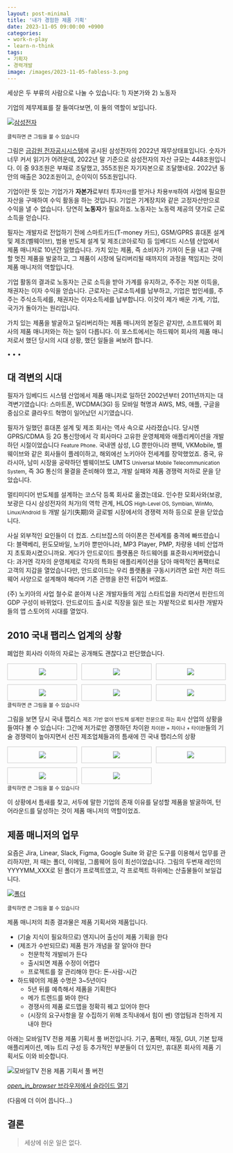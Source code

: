 ```yaml
---
layout: post-minimal
title: '내가 경험한 제품 기획'
date: 2023-11-05 09:00:00 +0900
categories:
- work-n-play
- learn-n-think
tags:
- 기획자
- 경력개발
image: /images/2023-11-05-fabless-3.png
---
```


세상은 두 부류의 사람으로 나눌 수 있습니다: 1) 자본가와 2) 노동자

기업의 제무제표를 잘 들여다보면, 이 둘의 역할이 보입니다. 

[![삼성전자](/images/2023-11-05-samsung.png)](/images/2023-11-05-samsung.png)
<div class="text-center"><small>클릭하면 큰 그림을 볼 수 있습니다</small></div>

그림은 [금감원 전자공시시스템](//dart.fss.or.kr)에 공시된 삼성전자의 2022년 재무상태표입니다. 숫자가 너무 커서 읽기가 어려운데, 2022년 말 기준으로 삼성전자의 자산 규모는 448조원입니다. 이 중 93조원은 부채로 조달했고, 355조원은 자기자본으로 조달했네요. 2022년 동안의 매출은 302조원이고, 순이익이 55조원입니다.

기업이란 뜻 있는 기업가가 **자본가**로부터 투자<small class="text-muted">자산</small>를 받거나 차용<small class="text-muted">부채</small>하여 사업에 필요한 자산을 구매하여 수익 활동을 하는 것입니다. 기업은 기계장치와 같은 고정자산만으로 수익을 낼 수 없습니다. 당연히 **노동자**가 필요하죠. 노동자는 노동력 제공의 댓가로 근로 소득을 얻습니다.

필자는 개발자로 전업하기 전에 스마트카드(T-money 카드), GSM/GPRS 휴대폰 설계 및 제조(벨웨이브), 범용 반도체 설계 및 제조(코아로직) 등 임베디드 시스템 산업에서 제품 매니저로 10년간 일했습니다. 가치 있는 제품, 즉 소비자가 기꺼이 돈을 내고 구매할 멋진 제품을 발굴하고, 그 제품이 시장에 딜리버리될 때까지의 과정을 책임지는 것이 제품 매니저의 역할입니다. 

기업 활동의 결과로 노동자는 근로 소득을 받아 가계를 유지하고, 주주는 자본 이득을, 채권자는 이자 수익을 얻습니다. 근로자는 근로소득세를 납부하고, 기업은 법인세를, 주주는 주식소득세를, 채권자는 이자소득세를 납부합니다. 이것이 제가 배운 가계, 기업, 국가가 돌아가는 원리입니다.

가치 있는 제품을 발굴하고 딜리버리하는 제품 매니저의 본질은 같지만, 소프트웨어 회사의 제품 매니저와는 하는 일이 다릅니다. 이 포스트에서는 하드웨어 회사의 제품 매니저로서 했던 당시의 시대 상황, 했던 일들을 써보려 합니다.

<!--more-->
<div class="spacer">• • •</div>

## 대 격변의 시대

필자가 임베디드 시스템 산업에서 제품 매니저로 일하던 2002년부터 2011년까지는 대 격변기였습니다: 스마트폰, WCDMA(3G) 등 모바일 혁명과 AWS, MS, 애플, 구글을 중심으로 클라우드 혁명이 일어났던 시기였습니다. 

필자가 일했던 휴대폰 설계 및 제조 회사는 역사 속으로 사라졌습니다. 당시엔 GPRS/CDMA 등 2G 통신망에서 각 회사마다 고유한 운영체제와 애플리케이션을 개발하던 시절이었습니다 <small class="text-muted">Feature Phone</small>. 국내엔 삼성, LG 뿐만아니라 팬텍, VKMobile, 벨웨이브와 같은 회사들이 플레이하고, 해외에선 노키아아 전세계를 장악했었죠. 중국, 유라시아, 남미 시장을 공략하던 벨웨이브도 UMTS <small class="text-muted">Universal Mobile Telecommunication System</small>, 즉 3G 통신의 물결을 준비해야 했고, 개발 실패와 제품 경쟁력 저하로 문을 닫았습니다.

멀티미디어 반도체를 설계하는 코스닥 등록 회사로 옮겼는데요. 인수한 모회사와(보광, 보광은 다시 삼성전자의 처가)의 역학 관계, HLOS <small class="text-muted">High-Level OS, Symbian, WinMo, Linux/Android 등</small> 개발 실기(失期)와 글로벌 시장에서의 경쟁력 저하 등으로 문을 닫았습니다. 

사실 외부적인 요인들이 더 컸죠. 스티브잡스의 아이폰은 전세계를 충격에 빠뜨렸습니다: 블랙베리, 윈도모바일, 노키아 뿐만아니라, MP3 Player, PMP, 차량용 네비 산업까지 초토화시켰으니까요. 게다가 안드로이드 플랫폼은 하드웨어를 표준화시켜버렸습니다: 과거엔 각자의 운영체제로 각자의 특화된 애플리케이션을 담아 매력적인 폼팩터로 고객의 지갑을 열었습니다만, 안드로이드는 우리 플랫폼을 구동시키려면 요런 저런 하드웨어 사양으로 설계해야 해라며 기존 관행을 완전 뒤집어 버렸죠.

(주) 노키아의 사업 철수로 쏟아져 나온 개발자들의 게임 스타트업을 차리면서 핀란드의 GDP 구성이 바뀌었다. 안드로이드 출시로 직장을 잃은 또는 자발적으로 퇴사한 개발자들의 앱 스토어의 시대를 열었다. 

## 2010 국내 팹리스 업계의 상황

폐업한 회사라 이하의 자료는 공개해도 괜찮다고 판단했습니다. 

<div class="grid-container">
    <div class="grid-item">
        <img src="/images/2023-11-05-fabless-1.png"/>
    </div>
    <div class="grid-item">
        <img src="/images/2023-11-05-fabless-2.png"/>
    </div>
    <div class="grid-item">
        <img src="/images/2023-11-05-fabless-3.png"/>
    </div>
    <div class="grid-item">
        <img src="/images/2023-11-05-fabless-4.png"/>
    </div>
    <div class="grid-item">
        <img src="/images/2023-11-05-fabless-5.png"/>
    </div>
    <div class="grid-item">
        <img src="/images/2023-11-05-fabless-6.png"/>
    </div>
</div>
<div class="text-center"><small>클릭하면 큰 그림을 볼 수 있습니다</small></div>

그림을 보면 당시 국내 팹리스 <small class="text-muted">제조 기반 없이 반도체 설계만 전문으로 하는 회사</small> 산업의 상황을 들여다 볼 수 있습니다: 그간에 저가로만 경쟁하던 차이완 <small class="text-muted">차이완 = 차이나 + 타이완</small>들의 기술 경쟁력이 높아지면서 선진 제조업체들과의 틈새에 낀 국내 팹리스의 상황

<div class="grid-container">
    <div class="grid-item">
        <img src="/images/2023-11-05-corelogic-1.png"/>
    </div>
    <div class="grid-item">
        <img src="/images/2023-11-05-corelogic-2.png"/>
    </div>
    <div class="grid-item">
        <img src="/images/2023-11-05-corelogic-3.png"/>
    </div>
    <div class="grid-item">
        <img src="/images/2023-11-05-corelogic-4.png"/>
    </div>
    <div class="grid-item">
        <img src="/images/2023-11-05-corelogic-5.png"/>
    </div>
</div>
<div class="text-center"><small>클릭하면 큰 그림을 볼 수 있습니다</small></div>

이 상황에서 틈새를 찾고, 서두에 말한 기업의 존재 이유를 달성할 제품을 발굴하여, 턴어라운드를 달성하는 것이 제품 매니저의 역할이었죠.

## 제품 매니저의 업무 

요즘은 Jira, Linear, Slack, Figma, Google Suite 와 같은 도구를 이용해서 업무를 관리하지만, 저 때는 폴더, 이메일, 그룹웨어 등이 최선이었습니다. 그림의 두번재 레인의 YYYYMM_XXX로 된 폴더가 프로젝트였고, 각 프로젝트 하위에는 산출물들이 보일겁니다.

[![폴더](/images/2023-11-05-product-manager.png)](/images/2023-11-05-product-manager.png)
<div class="text-center"><small>클릭하면 큰 그림을 볼 수 있습니다</small></div>

제품 매니저의 최종 결과물은 제품 기획서와 제품입니다.

- (기술 지식이 필요하므로) 엔지니어 출신이 제품 기획을 한다
- (제조가 수반되므로) 제품 원가 개념을 잘 알아야 한다
  - 천문학적 개발비가 든다
  - 출시되면 제품 수정이 어렵다
  - 프로젝트를 잘 관리해야 한다: 돈-사람-시간
- 하드웨어의 제품 수명은 3~5년이다
  - 5년 뒤를 예측해서 제품을 기획한다
  - 메가 트렌드를 봐야 한다
  - 경쟁사의 제품 로드맵을 정확히 꿰고 있어야 한다
  - (시장의 요구사항을 잘 수집하기 위해 조직내에서 힘이 쎈) 영업팀과 친하게 지내야 한다

아래는 모바일TV 전용 제품 기획서 풀 버전입니다. 기구, 폼팩터, 재질, GUI, 기본 탑재 애플리케이션, 메뉴 트리 구성 등 추가적인 부분들이 더 있지만, 휴대폰 회사의 제품 기획서도 이와 비슷합니다.

![모바일TV 전용 제품 기획서 풀 버전](/images/2023-11-05-hawk.png)
<div class="panel panel-default" style="width:100%; max-width: 600px; margin: 1em auto;">
  <div class="panel-body text-center">
    <a href="/files/2023-11-05-hawk.pdf">
      <i class="material-icons">open_in_browser</i>
      브라우저에서 슬라이드 열기
    </a>
  </div>
</div>

(다음에 더 이어 씁니다...)

## 결론

> 세상에 쉬운 일은 없다.

<style>
    /* 기본 스타일 */
    .grid-container {
        display: grid;
        grid-template-columns: repeat(3, 1fr);
        gap: 10px;
    }

    .grid-item {
        text-align: center;
        padding: 10px;
        border: 1px solid #ccc;
    }

    /* 좁은 화면에서 레이아웃 변경 */
    @media screen and (max-width: 768px) {
        .grid-container {
            grid-template-columns: repeat(1, 1fr);
        }
    }
</style>

